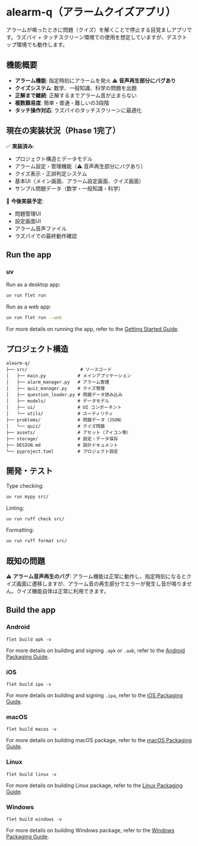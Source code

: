 # alearm-q（アラームクイズアプリ）

アラームが鳴ったときに問題（クイズ）を解くことで停止する目覚ましアプリです。ラズパイ + タッチスクリーン環境での使用を想定していますが、デスクトップ環境でも動作します。

## 機能概要

- **アラーム機能**: 指定時刻にアラームを発火 ⚠️ **音声再生部分にバグあり**
- **クイズシステム**: 数学、一般知識、科学の問題を出題
- **正解まで継続**: 正解するまでアラーム音が止まらない
- **複数難易度**: 簡単・普通・難しいの3段階
- **タッチ操作対応**: ラズパイのタッチスクリーンに最適化

## 現在の実装状況（Phase 1完了）

✅ **実装済み**:
- プロジェクト構造とデータモデル
- アラーム設定・管理機能（⚠️ 音声再生部分にバグあり）
- クイズ表示・正誤判定システム
- 基本UI（メイン画面、アラーム設定画面、クイズ画面）
- サンプル問題データ（数学・一般知識・科学）

🚧 **今後実装予定**:
- 問題管理UI
- 設定画面UI
- アラーム音声ファイル
- ラズパイでの最終動作確認

## Run the app

### uv

Run as a desktop app:

```bash
uv run flet run
```

Run as a web app:

```bash
uv run flet run --web
```

For more details on running the app, refer to the [Getting Started Guide](https://flet.dev/docs/getting-started/).

## プロジェクト構造

```
alearm-q/
├── src/                    # ソースコード
│   ├── main.py            # メインアプリケーション
│   ├── alarm_manager.py   # アラーム管理
│   ├── quiz_manager.py    # クイズ管理
│   ├── question_loader.py # 問題データ読み込み
│   ├── models/            # データモデル
│   ├── ui/                # UI コンポーネント
│   └── utils/             # ユーティリティ
├── problems/              # 問題データ（JSON）
│   └── quiz/              # クイズ問題
├── assets/                # アセット（アイコン等）
├── storage/               # 設定・データ保存
├── DESIGN.md              # 設計ドキュメント
└── pyproject.toml         # プロジェクト設定
```

## 開発・テスト

Type checking:
```bash
uv run mypy src/
```

Linting:
```bash
uv run ruff check src/
```

Formatting:
```bash
uv run ruff format src/
```

## 既知の問題

⚠️ **アラーム音声再生のバグ**: アラーム機能は正常に動作し、指定時刻になるとクイズ画面に遷移しますが、アラーム音の再生部分でエラーが発生し音が鳴りません。クイズ機能自体は正常に利用できます。

## Build the app

### Android

```
flet build apk -v
```

For more details on building and signing `.apk` or `.aab`, refer to the [Android Packaging Guide](https://flet.dev/docs/publish/android/).

### iOS

```
flet build ipa -v
```

For more details on building and signing `.ipa`, refer to the [iOS Packaging Guide](https://flet.dev/docs/publish/ios/).

### macOS

```
flet build macos -v
```

For more details on building macOS package, refer to the [macOS Packaging Guide](https://flet.dev/docs/publish/macos/).

### Linux

```
flet build linux -v
```

For more details on building Linux package, refer to the [Linux Packaging Guide](https://flet.dev/docs/publish/linux/).

### Windows

```
flet build windows -v
```

For more details on building Windows package, refer to the [Windows Packaging Guide](https://flet.dev/docs/publish/windows/).
